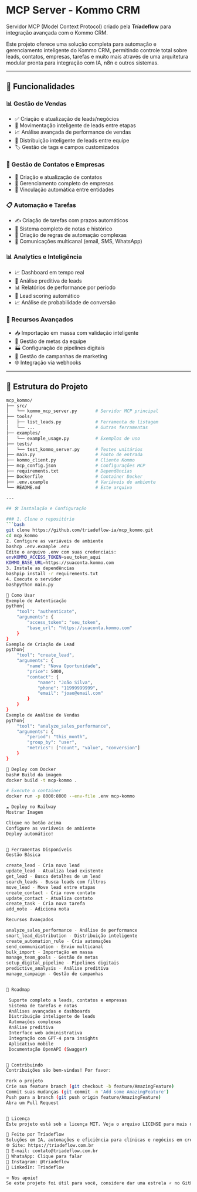# MCP Server - Kommo CRM

Servidor MCP (Model Context Protocol) criado pela **Tríadeflow** para integração avançada com o Kommo CRM.

Este projeto oferece uma solução completa para automação e gerenciamento inteligente do Kommo CRM, permitindo controle total sobre leads, contatos, empresas, tarefas e muito mais através de uma arquitetura modular pronta para integração com IA, n8n e outros sistemas.

---

## 🚀 Funcionalidades

### 📊 Gestão de Vendas
- ✅ Criação e atualização de leads/negócios
- 🔄 Movimentação inteligente de leads entre etapas
- 📈 Análise avançada de performance de vendas
- 🎯 Distribuição inteligente de leads entre equipe
- 🏷️ Gestão de tags e campos customizados

### 👥 Gestão de Contatos e Empresas
- 📇 Criação e atualização de contatos
- 🏢 Gerenciamento completo de empresas
- 🔗 Vinculação automática entre entidades

### 📋 Automação e Tarefas
- ✍️ Criação de tarefas com prazos automáticos
- 📝 Sistema completo de notas e histórico
- 🤖 Criação de regras de automação complexas
- 📧 Comunicações multicanal (email, SMS, WhatsApp)

### 📊 Analytics e Inteligência
- 📈 Dashboard em tempo real
- 🔮 Análise preditiva de leads
- 📊 Relatórios de performance por período
- 🎯 Lead scoring automático
- 📈 Análise de probabilidade de conversão

### 🔧 Recursos Avançados
- 📥 Importação em massa com validação inteligente
- 🎯 Gestão de metas da equipe
- 🏭 Configuração de pipelines digitais
- 📢 Gestão de campanhas de marketing
- 🌐 Integração via webhooks

---

## 📂 Estrutura do Projeto

```bash
mcp_kommo/
├── src/
│   └── kommo_mcp_server.py       # Servidor MCP principal
├── tools/
│   ├── list_leads.py             # Ferramenta de listagem
│   └── ...                       # Outras ferramentas
├── examples/
│   └── example_usage.py          # Exemplos de uso
├── tests/
│   └── test_kommo_server.py      # Testes unitários
├── main.py                       # Ponto de entrada
├── kommo_client.py               # Cliente Kommo
├── mcp_config.json               # Configurações MCP
├── requirements.txt              # Dependências
├── Dockerfile                    # Container Docker
├── .env.example                  # Variáveis de ambiente
└── README.md                     # Este arquivo

---

## 🛠️ Instalação e Configuração

### 1. Clone o repositório
```bash
git clone https://github.com/triadeflow-ia/mcp_kommo.git
cd mcp_kommo
2. Configure as variáveis de ambiente
bashcp .env.example .env
Edite o arquivo .env com suas credenciais:
envKOMMO_ACCESS_TOKEN=seu_token_aqui
KOMMO_BASE_URL=https://suaconta.kommo.com
3. Instale as dependências
bashpip install -r requirements.txt
4. Execute o servidor
bashpython main.py

🔌 Como Usar
Exemplo de Autenticação
python{
    "tool": "authenticate",
    "arguments": {
        "access_token": "seu_token",
        "base_url": "https://suaconta.kommo.com"
    }
}
Exemplo de Criação de Lead
python{
    "tool": "create_lead",
    "arguments": {
        "name": "Nova Oportunidade",
        "price": 5000,
        "contact": {
            "name": "João Silva",
            "phone": "11999999999",
            "email": "joao@email.com"
        }
    }
}
Exemplo de Análise de Vendas
python{
    "tool": "analyze_sales_performance",
    "arguments": {
        "period": "this_month",
        "group_by": "user",
        "metrics": ["count", "value", "conversion"]
    }
}

🐳 Deploy com Docker
bash# Build da imagem
docker build -t mcp-kommo .

# Execute o container
docker run -p 8000:8000 --env-file .env mcp-kommo

☁️ Deploy no Railway
Mostrar Imagem

Clique no botão acima
Configure as variáveis de ambiente
Deploy automático!


🔧 Ferramentas Disponíveis
Gestão Básica

create_lead - Cria novo lead
update_lead - Atualiza lead existente
get_lead - Busca detalhes de um lead
search_leads - Busca leads com filtros
move_lead - Move lead entre etapas
create_contact - Cria novo contato
update_contact - Atualiza contato
create_task - Cria nova tarefa
add_note - Adiciona nota

Recursos Avançados

analyze_sales_performance - Análise de performance
smart_lead_distribution - Distribuição inteligente
create_automation_rule - Cria automações
send_communication - Envio multicanal
bulk_import - Importação em massa
manage_team_goals - Gestão de metas
setup_digital_pipeline - Pipelines digitais
predictive_analysis - Análise preditiva
manage_campaign - Gestão de campanhas


🧭 Roadmap

 Suporte completo a leads, contatos e empresas
 Sistema de tarefas e notas
 Análises avançadas e dashboards
 Distribuição inteligente de leads
 Automações complexas
 Análise preditiva
 Interface web administrativa
 Integração com GPT-4 para insights
 Aplicativo mobile
 Documentação OpenAPI (Swagger)


🤝 Contribuindo
Contribuições são bem-vindas! Por favor:

Fork o projeto
Crie sua feature branch (git checkout -b feature/AmazingFeature)
Commit suas mudanças (git commit -m 'Add some AmazingFeature')
Push para a branch (git push origin feature/AmazingFeature)
Abra um Pull Request


📄 Licença
Este projeto está sob a licença MIT. Veja o arquivo LICENSE para mais detalhes.

🏢 Feito por Tríadeflow
Soluções em IA, automações e eficiência para clínicas e negócios em crescimento.
🌐 Site: https://triadeflow.com.br
📧 E-mail: contato@triadeflow.com.br
📱 WhatsApp: Clique para falar
📸 Instagram: @triadeflow
💼 LinkedIn: Tríadeflow

⭐ Nos apoie!
Se este projeto foi útil para você, considere dar uma estrela ⭐ no GitHub!
